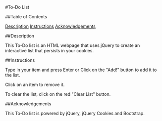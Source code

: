 #To-Do List

##Table of Contents

[Description](#description)
[Instructions](#instructions)
[Acknowledgements](#acknowledgements)

##Description

This To-Do list is an HTML webpage that uses jQuery to create an interactive list that persists in your cookies.

##Instructions

Type in your item and press Enter or Click on the "Add!" button to add it to the list.

Click on an item to remove it.

To clear the list, click on the red "Clear List" button.

##Acknowledgements

This To-Do list is powered by jQuery, jQuery Cookies and Bootstrap.